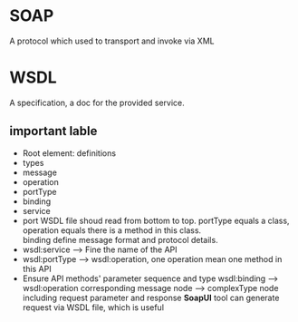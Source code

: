 # SOAP #
A protocol which used to transport and invoke via XML
# WSDL #
A specification, a doc for the provided service.
## important lable ##
* Root element: definitions
* types
* message
* operation
* portType
* binding
* service
* port
WSDL file shoud read from bottom to top.
portType equals a class, operation equals there is a method in this class.\
binding define message format and protocol details.
* wsdl:service --> Fine the name of the API
* wsdl:portType --> wsdl:operation, one operation mean one method in this API
* Ensure API methods' parameter sequence and type
  wsdl:binding --> wsdl:operation 
  corresponding message node --> complexType node including request parameter and response
**SoapUI**  tool can generate request via WSDL file, which is useful
